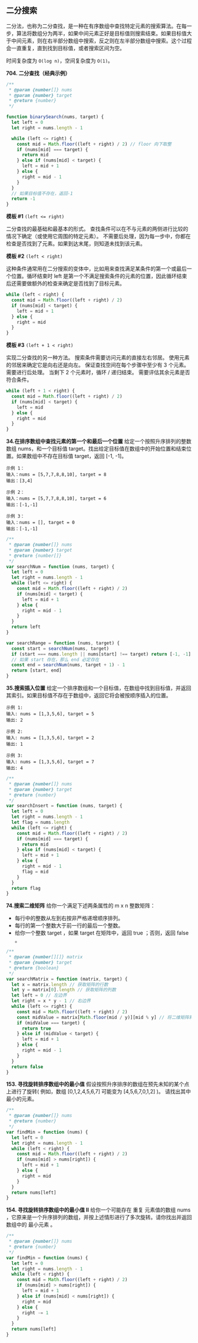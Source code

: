 ## 二分搜索

二分法，也称为二分查找，是一种在有序数组中查找特定元素的搜索算法。在每一步，算法将数组分为两半，如果中间元素正好是目标值则搜索结束。如果目标值大于中间元素，则在右半部分数组中搜索，反之则在左半部分数组中搜索。这个过程会一直重复，直到找到目标值，或者搜索区间为空。

时间复杂度为 `O(log n)`，空间复杂度为 `O(1)`。

**704. 二分查找（经典示例）**

```js
/**
 * @param {number[]} nums
 * @param {number} target
 * @return {number}
 */

function binarySearch(nums, target) {
  let left = 0
  let right = nums.length - 1

  while (left <= right) {
    const mid = Math.floor((left + right) / 2) // floor 向下取整
    if (nums[mid] === target) {
      return mid
    } else if (nums[mid] < target) {
      left = mid + 1
    } else {
      right = mid - 1
    }
  }
  // 如果目标值不存在，返回-1
  return -1
}
```

**模板 #1** `(left <= right)`

二分查找的最基础和最基本的形式。
查找条件可以在不与元素的两侧进行比较的情况下确定（或使用它周围的特定元素）。
不需要后处理，因为每一步中，你都在检查是否找到了元素。如果到达末尾，则知道未找到该元素。

**模板 #2** `(left < right)`

这种条件通常用在二分搜索的变体中，比如用来查找满足某条件的第一个或最后一个位置。循环结束时 left 是第一个不满足搜索条件的元素的位置，因此循环结束后还需要做额外的检查来确定是否找到了目标元素。

```js
while (left < right) {
  const mid = Math.floor((left + right) / 2)
  if (nums[mid] < target) {
    left = mid + 1
  } else {
    right = mid
  }
}
```

**模板 #3** `(left + 1 < right)`

实现二分查找的另一种方法。
搜索条件需要访问元素的直接左右邻居。
使用元素的邻居来确定它是向右还是向左。
保证查找空间在每个步骤中至少有 3 个元素。
需要进行后处理。 当剩下 2 个元素时，循环 / 递归结束。 需要评估其余元素是否符合条件。

```js
while (left + 1 < right) {
  const mid = Math.floor((left + right) / 2)
  if (nums[mid] < target) {
    left = mid
  } else {
    right = mid
  }
}
```

**34.在排序数组中查找元素的第一个和最后一个位置**
给定一个按照升序排列的整数数组 nums，和一个目标值 target。找出给定目标值在数组中的开始位置和结束位置。如果数组中不存在目标值 target，返回 [-1, -1]。

    示例 1：
    输入：nums = [5,7,7,8,8,10], target = 8
    输出：[3,4]

    示例 2：
    输入：nums = [5,7,7,8,8,10], target = 6
    输出：[-1,-1]

    示例 3：
    输入：nums = [], target = 0
    输出：[-1,-1]

```js
/**
 * @param {number[]} nums
 * @param {number} target
 * @return {number[]}
 */
var searchNum = function (nums, target) {
  let left = 0
  let right = nums.length - 1
  while (left <= right) {
    const mid = Math.floor((left + right) / 2)
    if (nums[mid] < target) {
      left = mid + 1
    } else {
      right = mid - 1
    }
  }
  return left
}

var searchRange = function (nums, target) {
  const start = searchNum(nums, target)
  if (start === nums.length || nums[start] !== target) return [-1, -1]
  // 如果 start 存在，那么 end 必定存在
  const end = searchNum(nums, target + 1) - 1
  return [start, end]
}
```

**35.搜索插入位置**
给定一个排序数组和一个目标值，在数组中找到目标值，并返回其索引。如果目标值不存在于数组中，返回它将会被按顺序插入的位置。

    示例 1:
    输入: nums = [1,3,5,6], target = 5
    输出: 2

    示例 2:
    输入: nums = [1,3,5,6], target = 2
    输出: 1

    示例 3:
    输入: nums = [1,3,5,6], target = 7
    输出: 4

```js
/**
 * @param {number[]} nums
 * @param {number} target
 * @return {number}
 */
var searchInsert = function (nums, target) {
  let left = 0
  let right = nums.length - 1
  let flag = nums.length
  while (left <= right) {
    const mid = Math.floor((left + right) / 2)
    if (nums[mid] === target) {
      return mid
    } else if (nums[mid] < target) {
      left = mid + 1
    } else {
      right = mid - 1
      flag = mid
    }
  }
  return flag
}
```

**74.搜索二维矩阵**
给你一个满足下述两条属性的 m x n 整数矩阵：

- 每行中的整数从左到右按非严格递增顺序排列。
- 每行的第一个整数大于前一行的最后一个整数。
- 给你一个整数 target ，如果 target 在矩阵中，返回 true ；否则，返回 false 。

```js
/**
 * @param {number[][]} matrix
 * @param {number} target
 * @return {boolean}
 */
var searchMatrix = function (matrix, target) {
  let x = matrix.length // 获取矩阵的行数
  let y = matrix[0].length // 获取矩阵的列数
  let left = 0 // 左边界
  let right = x * y - 1 // 右边界
  while (left <= right) {
    const mid = Math.floor((left + right) / 2)
    const midValue = matrix[Math.floor(mid / y)][mid % y] // 将二维矩阵转为一维
    if (midValue === target) {
      return true
    } else if (midValue < target) {
      left = mid + 1
    } else {
      right = mid - 1
    }
  }
  return false
}
```

**153. 寻找旋转排序数组中的最小值**
假设按照升序排序的数组在预先未知的某个点上进行了旋转( 例如，数组 [0,1,2,4,5,6,7] 可能变为 [4,5,6,7,0,1,2] )。 请找出其中最小的元素。

```js
/**
 * @param {number[]} nums
 * @return {number}
 */
var findMin = function (nums) {
  let left = 0
  let right = nums.length - 1
  while (left < right) {
    const mid = Math.floor((left + right) / 2)
    if (nums[mid] > nums[right]) {
      left = mid + 1
    } else {
      right = mid
    }
  }
  return nums[left]
}
```

**154. 寻找旋转排序数组中的最小值 II**
给你一个可能存在 重复 元素值的数组 nums ，它原来是一个升序排列的数组，并按上述情形进行了多次旋转。请你找出并返回数组中的 最小元素 。

```js
/**
 * @param {number[]} nums
 * @return {number}
 */
var findMin = function (nums) {
  let left = 0
  let right = nums.length - 1
  while (left < right) {
    const mid = Math.floor((left + right) / 2)
    if (nums[mid] > nums[right]) {
      left = mid + 1
    } else if (nums[mid] < nums[right]) {
      right = mid
    } else {
      right -= 1
    }
  }
  return nums[left]
}
```
